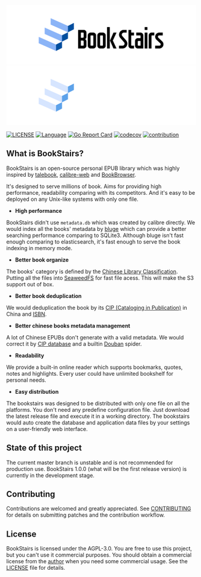 ![BookStairs Poster](docs/images/github-poster.png#gh-light-mode-only)
![BookStairs Poster](docs/images/github-poster-dark.png#gh-dark-mode-only)

[![LICENSE](https://img.shields.io/github/license/bookstairs/bookstairs)](https://github.com/bookstairs/bookstairs/blob/master/LICENSE)
[![Language](https://img.shields.io/badge/Language-Go-blue.svg)](https://golang.org/)
[![Go Report Card](https://goreportcard.com/badge/github.com/bookstairs/bookstairs)](https://goreportcard.com/report/github.com/bookstairs/bookstairs)
[![codecov](https://codecov.io/gh/bookstairs/bookstairs/branch/master/graph/badge.svg)](https://codecov.io/gh/bookstairs/bookstairs)
[![contribution](https://img.shields.io/badge/contributions-welcome-brightgreen.svg?style=flat)](CONTRIBUTING.md)

## What is BookStairs?

BookStairs is an open-source personal EPUB library which was highly inspired
by [talebook](https://github.com/talebook/talebook),
[calibre-web](https://github.com/janeczku/calibre-web) and [BookBrowser](https://github.com/pgaskin/BookBrowser).

It's designed to serve millions of book. Aims for providing high performance, readability comparing with its
competitors. And it's easy to be deployed on any Unix-like systems with only one file.

+ __High performance__

BookStairs didn't use `metadata.db` which was created by calibre directly. We would index all the books' metadata by
[bluge](https://github.com/blugelabs/bluge) which can provide a better searching performance comparing to SQLite3.
Although bluge isn't fast enough comparing to elasticsearch, it's fast enough to serve the book indexing in memory mode.

+ __Better book organize__

The books' category is defined by
the [Chinese Library Classification](https://en.wikipedia.org/wiki/Chinese_Library_Classification).
Putting all the files into [SeaweedFS](https://github.com/chrislusf/seaweedfs) for fast file acess.
This will make the S3 support out of box.

* __Better book deduplication__

We would deduplication the book by
its [CIP (Cataloging in Publication)](https://www.capub.cn/zbbm/index_zbbm.shtml?id=7)
in China and [ISBN](https://en.wikipedia.org/wiki/International_Standard_Book_Number).

* __Better chinese books metadata management__

A lot of Chinese EPUBs don't generate with a valid metadata. We would correct it
by [CIP database](https://pdc.capub.cn/) and a builtin [Douban](https://www.douban.com/) spider.

* __Readability__

We provide a built-in online reader which supports bookmarks, quotes, notes and highlights. Every user could have
unlimited
bookshelf for personal needs.

* __Easy distribution__

The bookstairs was designed to be distributed with only one file on all the platforms. You don't need any predefine
configuration
file. Just download the latest release file and execute it in a working directory. The bookstairs would auto create the
database and application data files by your settings on a user-friendly web interface.

## State of this project

The current master branch is unstable and is not recommended for production use. BookStairs 1.0.0 (what will be the
first
release version) is currently in the development stage.

## Contributing

Contributions are welcomed and greatly appreciated. See [CONTRIBUTING](CONTRIBUTING.md) for details on submitting
patches and the contribution workflow.

## License

BookStairs is licensed under the AGPL-3.0. You are free to use this project, but you can't use it commercial purposes.
You should obtain a commercial license from the [author](mailto:xiaoyu@bookstairs.net) when you need some commercial usage.
See the [LICENSE](LICENSE) file for details.
